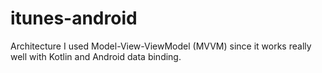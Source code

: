 # itunes-android

Architecture
I used Model-View-ViewModel (MVVM) since it works really well with Kotlin and Android data binding.

